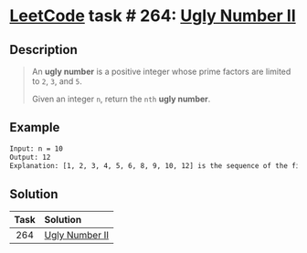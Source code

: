 # [LeetCode][leetcode] task # 264: [Ugly Number II][task]

Description
-----------

> An **ugly number** is a positive integer
> whose prime factors are limited to `2`, `3`, and `5`.
> 
> Given an integer `n`, return the `nth` **ugly number**.

Example
-------

```sh
Input: n = 10
Output: 12
Explanation: [1, 2, 3, 4, 5, 6, 8, 9, 10, 12] is the sequence of the first 10 ugly numbers.
```

Solution
--------

| Task | Solution                   |
|:----:|:---------------------------|
| 264  | [Ugly Number II][solution] |


[leetcode]: <http://leetcode.com/>
[task]: <https://leetcode.com/problems/ugly-number-ii/>
[solution]: <https://github.com/wellaxis/witalis-jkit/blob/main/module/tasks/src/main/java/com/witalis/jkit/tasks/core/task/leetcode/h3/p264/option/Practice.java>
